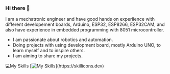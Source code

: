 ### Hi there 👋
I am a mechatronic engineer and have good hands on experiience with different developement boards, Arduino, ESP32, ESP8266, ESP32CAM, and also have experience in embedded programming with 8051 microcontroller. 
  * I am passionate about robotics and automation.
  * Doing projects with using development board, mostly Arduino UNO, to learn myself and to inspire others.
  * I am aiming to share my projects.

💻My Skills
[![My Skills](https://skillicons.dev/icons?i=arduino,c,autocad,raspberrypi,vscode,)](https://skillicons.dev)


